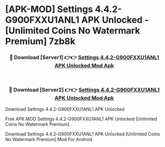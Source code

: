 # [APK-MOD] Settings 4.4.2-G900FXXU1ANL1 APK Unlocked - [Unlimited Coins No Watermark Premium] 7zb8k



<div align="center">
<h3>🔴 Download [Server1] 👉👉 <a href="https://momento.my/?title=Settings_4.4.2-G900FXXU1ANL1_APK_Unlocked">Settings 4.4.2-G900FXXU1ANL1 APK Unlocked Mod Apk</a></h3><br>

<h3>🔴 Download [Server2] 👉👉 <a href="https://momento.my/?title=Settings_4.4.2-G900FXXU1ANL1_APK_Unlocked">Settings 4.4.2-G900FXXU1ANL1 APK Unlocked Mod Apk</a></h3>
</div>



Download Settings 4.4.2-G900FXXU1ANL1 APK Unlocked 

Free APK MOD Settings 4.4.2-G900FXXU1ANL1 APK Unlocked [Unlimited Coins No Watermark Premium]

Download Settings 4.4.2-G900FXXU1ANL1 APK Unlocked [Unlimited Coins No Watermark Premium] Mod For Android
